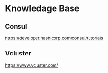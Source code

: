# Knowledage Base

## Consul
https://developer.hashicorp.com/consul/tutorials

## Vcluster
https://www.vcluster.com/

##


##



